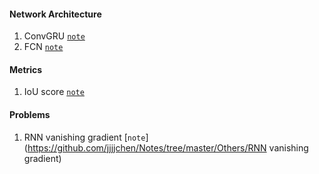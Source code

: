 #### Network Architecture

1. ConvGRU	[`note`](./ConvGRU/ConvGRU.md)
2. FCN [`note`](./FCN/FCN.md)

#### Metrics

1. IoU score [`note`](<https://github.com/jjjjchen/Notes/tree/master/Others/IoU>)

#### Problems

1. RNN vanishing gradient  [`note`](https://github.com/jjjjchen/Notes/tree/master/Others/RNN vanishing gradient)

